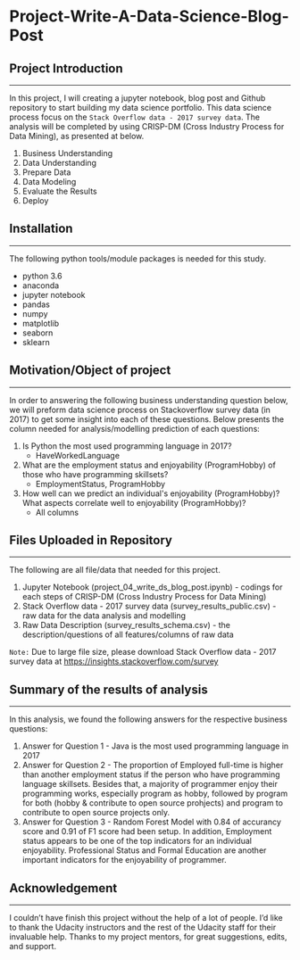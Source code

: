 # Project-Write-A-Data-Science-Blog-Post

## Project Introduction
---
In this project, I will creating a jupyter notebook, blog post and Github repository to start building my data science portfolio. This data science process focus on the `Stack Overflow data - 2017 survey data`. The analysis will be completed by using CRISP-DM (Cross Industry Process for Data Mining), as presented at below.

1. Business Understanding
2. Data Understanding
3. Prepare Data
4. Data Modeling
5. Evaluate the Results
6. Deploy

## Installation
---
The following python tools/module packages is needed for this study.
- python 3.6
- anaconda
- jupyter notebook
- pandas
- numpy
- matplotlib
- seaborn
- sklearn

## Motivation/Object of project
---
In order to answering the following business understanding question below, we will preform data science process on Stackoverflow survey data (in 2017) to get some insight into each of these questions. Below presents the column needed for analysis/modelling prediction of each questions:

1. Is Python the most used programming language in 2017?
    - HaveWorkedLanguage
2. What are the employment status and enjoyability (ProgramHobby) of those who have programming skillsets?
    - EmploymentStatus, ProgramHobby
3. How well can we predict an individual's enjoyability (ProgramHobby)? What aspects correlate well to enjoyability (ProgramHobby)?
    - All columns

## Files Uploaded in Repository
---

The following are all file/data that needed for this project.

1. Jupyter Notebook (project_04_write_ds_blog_post.ipynb) -  codings for each steps of CRISP-DM (Cross Industry Process for Data Mining)
2. Stack Overflow data - 2017 survey data (survey_results_public.csv) -  raw data for the data analysis and modelling
3. Raw Data Description (survey_results_schema.csv) - the description/questions of all features/columns of raw data

`Note:` Due to large file size, please download Stack Overflow data - 2017 survey data at https://insights.stackoverflow.com/survey

 ## Summary of the results of analysis
---

In this analysis, we found the following answers for the respective business questions:
1. Answer for Question 1 - Java is the most used programming language in 2017
2. Answer for Question 2 - The proportion of Employed full-time is higher than another employment status if the person who have programming language skillsets. Besides that, a majority of programmer enjoy their programming works, especially program as hobby, followed by program for both (hobby & contribute to open source prohjects) and program to contribute to open source projects only.
3. Answer for Question 3 - Random Forest Model with 0.84 of accurancy score and 0.91 of F1 score had been setup. In addition, Employment status appears to be one of the top indicators for an individual enjoyability. Professional Status and Formal Education are another important indicators for the enjoyability of programmer.

 ## Acknowledgement
---
I couldn’t have finish this project without the help of a lot of people. I’d like to thank the Udacity instructors and the rest of the Udacity staff for their invaluable help. Thanks to my project mentors, for great suggestions, edits, and support.


